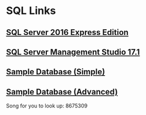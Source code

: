 # SQL Links

## [SQL Server 2016 Express Edition](https://go.microsoft.com/fwlink/?LinkID=799012)

## [SQL Server Management Studio 17.1](https://go.microsoft.com/fwlink/?LinkID=849819)

## [Sample Database (Simple)](https://gethub.com/cmbrown1598/Workspace/northwindcomplete.sql)

## [Sample Database (Advanced)](https://github.com/Microsoft/sql-server-samples/releases/download/wide-world-importers-v1.0/WideWorldImporters-Full.bak)

Song for you to look up: 8675309
